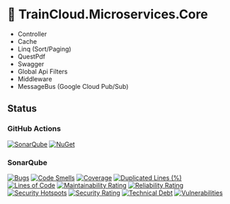 ﻿# 🚆 TrainCloud.Microservices.Core

* Controller
* Cache
* Linq (Sort/Paging)
* QuestPdf
* Swagger
* Global Api Filters
* Middleware
* MessageBus (Google Cloud Pub/Sub)

## Status

### GitHub Actions
[![SonarQube](https://github.com/traincloud-net/TrainCloud.Microservices.Core/actions/workflows/sonarqube.yml/badge.svg)](https://github.com/traincloud-net/TrainCloud.Microservices.Core/actions/workflows/sonarqube.yml) 
[![NuGet](https://github.com/traincloud-net/TrainCloud.Microservices.Core/actions/workflows/nuget.yml/badge.svg)](https://github.com/traincloud-net/TrainCloud.Microservices.Core/actions/workflows/nuget.yml) 

### SonarQube
[![Bugs](https://sonarqube.traincloud.net/api/project_badges/measure?project=TrainCloud.Microservices.Core&metric=bugs&token=sqb_65ad9072240a5177a2b415bbae921a846c2b126e)](https://sonarqube.traincloud.net/dashboard?id=TrainCloud.Microservices.Core) 
[![Code Smells](https://sonarqube.traincloud.net/api/project_badges/measure?project=TrainCloud.Microservices.Core&metric=code_smells&token=sqb_65ad9072240a5177a2b415bbae921a846c2b126e)](https://sonarqube.traincloud.net/dashboard?id=TrainCloud.Microservices.Core) 
[![Coverage](https://sonarqube.traincloud.net/api/project_badges/measure?project=TrainCloud.Microservices.Core&metric=coverage&token=sqb_65ad9072240a5177a2b415bbae921a846c2b126e)](https://sonarqube.traincloud.net/dashboard?id=TrainCloud.Microservices.Core) 
[![Duplicated Lines (%)](https://sonarqube.traincloud.net/api/project_badges/measure?project=TrainCloud.Microservices.Core&metric=duplicated_lines_density&token=sqb_65ad9072240a5177a2b415bbae921a846c2b126e)](https://sonarqube.traincloud.net/dashboard?id=TrainCloud.Microservices.Core) 
[![Lines of Code](https://sonarqube.traincloud.net/api/project_badges/measure?project=TrainCloud.Microservices.Core&metric=ncloc&token=sqb_65ad9072240a5177a2b415bbae921a846c2b126e)](https://sonarqube.traincloud.net/dashboard?id=TrainCloud.Microservices.Core) 
[![Maintainability Rating](https://sonarqube.traincloud.net/api/project_badges/measure?project=TrainCloud.Microservices.Core&metric=sqale_rating&token=sqb_65ad9072240a5177a2b415bbae921a846c2b126e)](https://sonarqube.traincloud.net/dashboard?id=TrainCloud.Microservices.Core) 
[![Reliability Rating](https://sonarqube.traincloud.net/api/project_badges/measure?project=TrainCloud.Microservices.Core&metric=reliability_rating&token=sqb_65ad9072240a5177a2b415bbae921a846c2b126e)](https://sonarqube.traincloud.net/dashboard?id=TrainCloud.Microservices.Core) 
[![Security Hotspots](https://sonarqube.traincloud.net/api/project_badges/measure?project=TrainCloud.Microservices.Core&metric=security_hotspots&token=sqb_65ad9072240a5177a2b415bbae921a846c2b126e)](https://sonarqube.traincloud.net/dashboard?id=TrainCloud.Microservices.Core) 
[![Security Rating](https://sonarqube.traincloud.net/api/project_badges/measure?project=TrainCloud.Microservices.Core&metric=security_rating&token=sqb_65ad9072240a5177a2b415bbae921a846c2b126e)](https://sonarqube.traincloud.net/dashboard?id=TrainCloud.Microservices.Core) 
[![Technical Debt](https://sonarqube.traincloud.net/api/project_badges/measure?project=TrainCloud.Microservices.Core&metric=sqale_index&token=sqb_65ad9072240a5177a2b415bbae921a846c2b126e)](https://sonarqube.traincloud.net/dashboard?id=TrainCloud.Microservices.Core) 
[![Vulnerabilities](https://sonarqube.traincloud.net/api/project_badges/measure?project=TrainCloud.Microservices.Core&metric=vulnerabilities&token=sqb_65ad9072240a5177a2b415bbae921a846c2b126e)](https://sonarqube.traincloud.net/dashboard?id=TrainCloud.Microservices.Core)
